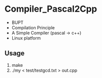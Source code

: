 Compiler_Pascal2Cpp  
======================

* BUPT
* Compilation Principle
* A Simple Compiler (pascal -> c++)
* Linux platform

Usage
-------
1. make  
2. ./my < test/testgcd.txt > out.cpp  
